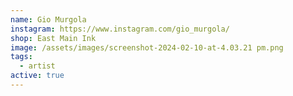 ```yaml
---
name: Gio Murgola
instagram: https://www.instagram.com/gio_murgola/
shop: East Main Ink
image: /assets/images/screenshot-2024-02-10-at-4.03.21 pm.png
tags:
  - artist
active: true
---
```


